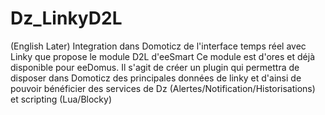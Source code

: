 # Dz_LinkyD2L
(English Later)
Integration dans Domoticz de l'interface temps réel avec Linky que propose le module D2L d'eeSmart
Ce module est d'ores et déjà disponible pour eeDomus.
Il s'agit de créer un plugin qui permettra de disposer dans Domoticz des principales données de linky
et d'ainsi de pouvoir bénéficier des services de Dz (Alertes/Notification/Historisations) et scripting (Lua/Blocky)

